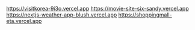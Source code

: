 https://visitkorea-9i3o.vercel.app
https://movie-site-six-sandy.vercel.app
https://nextjs-weather-app-blush.vercel.app
https://shoppingmall-eta.vercel.app
